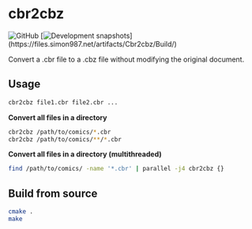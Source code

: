 # cbr2cbz

![GitHub](https://img.shields.io/github/license/simon987/cbr2cbz.svg)
[![Development snapshots](https://ci.simon987.net/app/rest/builds/buildType(Cbr2cbz_Build)/statusIcon)](https://files.simon987.net/artifacts/Cbr2cbz/Build/)

Convert a .cbr file to a .cbz file without modifying the original document.

## Usage

```bash
cbr2cbz file1.cbr file2.cbr ...
```

**Convert all files in a directory**
```bash
cbr2cbz /path/to/comics/*.cbr
cbr2cbz /path/to/comics/**/*.cbr
```

**Convert all files in a directory (multithreaded)**
```bash
find /path/to/comics/ -name '*.cbr' | parallel -j4 cbr2cbz {}
```

## Build from source
```bash
cmake .
make
```
